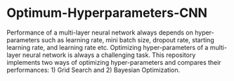 # Optimum-Hyperparameters-CNN

Performance of a multi-layer neural network always depends on hyper-parameters such as learning rate, mini batch size, dropout rate, starting learning rate, and learning rate etc. Optimizing hyper-parameters of a multi-layer neural network is always a challenging task. This repository implements two ways of optimizing hyper-parameters and compares their performances: 1) Grid Search and 2) Bayesian Optimization.

